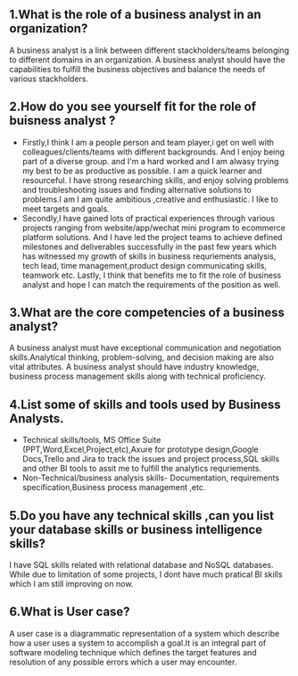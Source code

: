 ## 1.What is the role of a business analyst in an organization?
A business analyst is a link between different stackholders/teams belonging to different domains in an organization. A business analyst should have the capabilities to fulfill
the business objectives and balance the needs of various stackholders.
## 2.How do you see yourself fit for the role of buisness analyst ?
* Firstly,I think I am a people person and team player,i get on well with colleagues/clients/teams with different backgrounds. And I enjoy being part of a diverse group.
and I'm a hard worked and I am alwasy trying my best to be as productive as possible. I am a quick learner and resourceful. I have strong researching skills, and enjoy solving problems and troubleshooting issues and finding alternative solutions to problems.I am 
I am quite ambitious ,creative and enthusiastic. I like to meet targets and goals.
* Secondly,I have gained lots of practical experiences through various projects ranging from website/app/wechat mini program to ecommerce platform solutions. 
And I have led the project teams to achieve defined milestones and deliverables successfully in the past few years which has witnessed my growth of skills in business requriements analysis, tech lead, time management,product design communicating skills, teamwork etc.
Lastly, I think that benefits me to fit the role of business analyst and hope I can match the requirements of the position as well.
## 3.What are the core competencies of a business analyst?
A business analyst must have exceptional communication and negotiation skills.Analytical thinking, problem-solving, and decision making are also vital attributes. 
A business analyst should have industry knowledge, business process management skills along with technical proficiency.
## 4.List some of skills and tools used by Business Analysts.
* Technical skills/tools, MS Office Suite (PPT,Word,Excel,Project,etc),Axure for prototype design,Google Docs,Trello and Jira to track the issues and project process,SQL skills and other BI tools to assit me to fulfill the analytics requriements.
* Non-Technical/business analysis skills- Documentation, requirements specification,Business process management ,etc.
## 5.Do you have any technical skills ,can you list your database skills or business intelligence skills?
I have SQL skills related with relational database and NoSQL databases. While due to limitation of some projects, I dont have much pratical BI skills which I am still improving on now.
## 6.What is User case?
A user case is a diagrammatic representation of a system which describe how a user uses a system to accomplish a goal.It is an integral part of software  modeling technique which defines the target features and resolution of any possible errors which a user may encounter.



